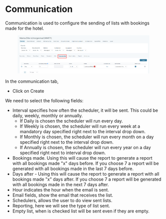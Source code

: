 # Communication

Communication is used to configure the sending of lists with bookings made for the hotel.

<figure><img src="../../../.gitbook/assets/image.png" alt=""><figcaption></figcaption></figure>

In the communication tab,&#x20;

* Click on Create&#x20;

We need to select the following fields:&#x20;

* Interval specifies how often the scheduler, it will be sent. This could be daily, weekly, monthly or annually.&#x20;
  * If Daily is chosen the scheduler will run every day.&#x20;
  * If Weekly is chosen, the scheduler will run every week at a mandatory day specified right next to the interval drop down.&#x20;
  * If Monthly is chosen, the scheduler will run every month on a day specified right next to the interval drop down.&#x20;
  * If Annually is chosen, the scheduler will run every year on a day specified right next to interval drop down.&#x20;
* Bookings made. Using this will cause the report to generate a report with all bookings made "x" days before. If you choose 7 a report will be generated with all bookings made in the last 7 days before.&#x20;
* Days after - Using this will cause the report to generate a report with all bookings made "x" days after. If you choose 7 a report will be generated with all bookings made in the next 7 days after.&#x20;
* Hour indicates the hour when the email is sent.&#x20;
* Email fields, show the email that receives the list.&#x20;
* Schedulers, allows the user to do view sent lists.&#x20;
* Reporting, here we will see the type of list sent.&#x20;
* Empty list, when is checked list will be sent even if they are empty.&#x20;
